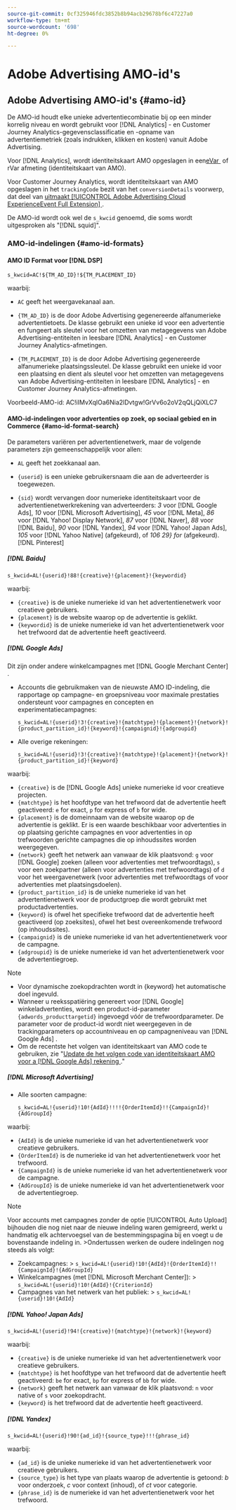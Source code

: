 ```yaml
---
source-git-commit: 0cf325946fdc3852b8b94acb29678bf6c47227a0
workflow-type: tm+mt
source-wordcount: '698'
ht-degree: 0%

---
```

# Adobe Advertising AMO-id&#39;s

## Adobe Advertising AMO-id&#39;s {#amo-id}

De AMO-id houdt elke unieke advertentiecombinatie bij op een minder korrelig niveau en wordt gebruikt voor [!DNL Analytics] - en Customer Journey Analytics-gegevensclassificatie en -opname van advertentiemetriek (zoals indrukken, klikken en kosten) vanuit Adobe Advertising.

Voor [!DNL Analytics], wordt identiteitskaart AMO opgeslagen in een [&#x200B; eVar &#x200B;](https://experienceleague.adobe.com/docs/analytics/components/dimensions/evar.html?lang=nl-NL) of rVar afmeting (identiteitskaart van AMO).

Voor Customer Journey Analytics, wordt identiteitskaart van AMO opgeslagen in het `trackingCode` bezit van het `conversionDetails` voorwerp, dat deel van [&#x200B; uitmaakt [!UICONTROL Adobe Advertising Cloud ExperienceEvent Full Extension] &#x200B;](https://experienceleague.adobe.com/nl/docs/experience-platform/xdm/field-groups/event/advertising-full-extension).

De AMO-id wordt ook wel de `s_kwcid` genoemd, die soms wordt uitgesproken als &quot;[!DNL squid]&quot;.

### AMO-id-indelingen {#amo-id-formats}

#### AMO ID Format voor [!DNL DSP]

`s_kwcid=AC!${TM_AD_ID}!${TM_PLACEMENT_ID}`

waarbij:

* `AC` geeft het weergavekanaal aan.

* `{TM_AD_ID}` is de door Adobe Advertising gegenereerde alfanumerieke advertentietoets. De klasse gebruikt een unieke id voor een advertentie en fungeert als sleutel voor het omzetten van metagegevens van Adobe Advertising-entiteiten in leesbare [!DNL Analytics] - en Customer Journey Analytics-afmetingen.

* `{TM_PLACEMENT_ID}` is de door Adobe Advertising gegenereerde alfanumerieke plaatsingssleutel. De klasse gebruikt een unieke id voor een plaatsing en dient als sleutel voor het omzetten van metagegevens van Adobe Advertising-entiteiten in leesbare [!DNL Analytics] - en Customer Journey Analytics-afmetingen.

Voorbeeld-AMO-id: AC!iIMvXqlOa6Nia2lDvtgw!GrVv6o2oV2qQLjQiXLC7

#### AMO-id-indelingen voor advertenties op zoek, op sociaal gebied en in Commerce {#amo-id-format-search}

De parameters variëren per advertentienetwerk, maar de volgende parameters zijn gemeenschappelijk voor allen:

* `AL` geeft het zoekkanaal aan. <!-- what about social/Facebook, and display ads on Google (like Gmail, YouTube)? -->

* `{userid}` is een unieke gebruikersnaam die aan de adverteerder is toegewezen.

* `{sid}` wordt vervangen door numerieke identiteitskaart voor de advertentienetwerkrekening van adverteerders: *3* voor [!DNL Google Ads], *10* voor [!DNL Microsoft Advertising], *45* voor [!DNL Meta], *86* voor [!DNL Yahoo! Display Network], *87* voor [!DNL Naver], *88* voor [!DNL Baidu], *90* voor [!DNL Yandex], *94* voor [!DNL Yahoo! Japan Ads], *105* voor [!DNL Yahoo Native] (afgekeurd), of *106 29&rbrace; for* (afgekeurd).[!DNL Pinterest]

##### [!DNL Baidu]

`s_kwcid=AL!{userid}!88!{creative}!{placement}!{keywordid}`

waarbij:

* `{creative}` is de unieke numerieke id van het advertentienetwerk voor creatieve gebruikers.
* `{placement}` is de website waarop op de advertentie is geklikt.
* `{keywordid}` is de unieke numerieke id van het advertentienetwerk voor het trefwoord dat de advertentie heeft geactiveerd.

##### [!DNL Google Ads]

Dit zijn onder andere winkelcampagnes met [!DNL Google Merchant Center] .

* Accounts die gebruikmaken van de nieuwste AMO ID-indeling, die rapportage op campagne- en groepsniveau voor maximale prestaties ondersteunt voor campagnes en concepten en experimentatiecampagnes:

  `s_kwcid=AL!{userid}!3!{creative}!{matchtype}!{placement}!{network}!{product_partition_id}!{keyword}!{campaignid}!{adgroupid}`

* Alle overige rekeningen:

  `s_kwcid=AL!{userid}!3!{creative}!{matchtype}!{placement}!{network}!{product_partition_id}!{keyword}`

waarbij:

<!-- VERIFY CREATIVE description. Also, are there more networks now (audience and shopping?) -->

* `{creative}` is de [!DNL Google Ads] unieke numerieke id voor creatieve projecten.
* `{matchtype}` is het hoofdtype van het trefwoord dat de advertentie heeft geactiveerd: `e` for exact, `p` for express of `b` for wide.
* `{placement}` is de domeinnaam van de website waarop op de advertentie is geklikt. Er is een waarde beschikbaar voor advertenties in op plaatsing gerichte campagnes en voor advertenties in op trefwoorden gerichte campagnes die op inhoudssites worden weergegeven.
* `{network}` geeft het netwerk aan vanwaar de klik plaatsvond: `g` voor [!DNL Google] zoeken (alleen voor advertenties met trefwoordtags), `s` voor een zoekpartner (alleen voor advertenties met trefwoordtags) of `d` voor het weergavenetwerk (voor advertenties met trefwoordtags of voor advertenties met plaatsingsdoelen).
* `{product_partition_id}` is de unieke numerieke id van het advertentienetwerk voor de productgroep die wordt gebruikt met productadvertenties.
* `{keyword}` is ofwel het specifieke trefwoord dat de advertentie heeft geactiveerd (op zoeksites), ofwel het best overeenkomende trefwoord (op inhoudssites).
* `{campaignid}` is de unieke numerieke id van het advertentienetwerk voor de campagne.
* `{adgroupid}` is de unieke numerieke id van het advertentienetwerk voor de advertentiegroep.

>[!NOTE]
>
>* Voor dynamische zoekopdrachten wordt in {keyword} het automatische doel ingevuld.
>* Wanneer u reeksspatiëring genereert voor [!DNL Google] winkeladvertenties, wordt een product-id-parameter `{adwords_producttargetid}` ingevoegd vóór de trefwoordparameter. De parameter voor de product-id wordt niet weergegeven in de trackingparameters op accountniveau en op campagneniveau van [!DNL Google Ads] .
>* Om de recentste het volgen van identiteitskaart van AMO code te gebruiken, zie &quot;[&#x200B; Update de het volgen code van identiteitskaart AMO voor a  [!DNL Google Ads]  rekening &#x200B;](/help/search-social-commerce/campaign-management/accounts/update-amo-id-google.md).&quot; <!-- Update terminology there too. -->

<!--

##### [!DNL Meta]

`s_kwcid=AL!{userid}!45!{{ad.id}}!{{campaign.id}}!{{adset.id}}`

where:

* `{{ad.id}}` is the unique numeric ID for the ad/creative.

* `{{campaign.id}}` is the unique ID for the campaign.

* `{{adset.id}}` is the unique ID for the ad set.

-->

##### [!DNL Microsoft Advertising]

* Alle soorten campagne:

  `s_kwcid=AL!{userid}!10!{AdId}!!!!{OrderItemId}!!{CampaignId}!{AdGroupId}`

waarbij:

* `{AdId}` is de unieke numerieke id van het advertentienetwerk voor creatieve gebruikers.
* `{OrderItemId}` is de numerieke id van het advertentienetwerk voor het trefwoord.
* `{CampaignId}` is de unieke numerieke id van het advertentienetwerk voor de campagne.
* `{AdGroupId}` is de unieke numerieke id van het advertentienetwerk voor de advertentiegroep.

>[!NOTE]
>
> Voor accounts met campagnes zonder de optie [!UICONTROL Auto Upload] bijhouden die nog niet naar de nieuwe indeling waren gemigreerd, werkt u handmatig elk achtervoegsel van de bestemmingspagina bij en voegt u de bovenstaande indeling in.
> &#x200B;>Ondertussen werken de oudere indelingen nog steeds als volgt:
>* Zoekcampagnes:
>  &#x200B;>  `s_kwcid=AL!{userid}!10!{AdId}!{OrderItemId}!!{CampaignId}!{AdGroupId}`
>* Winkelcampagnes (met [!DNL Microsoft Merchant Center]):
>  &#x200B;>  `s_kwcid=AL!{userid}!10!{AdId}!{CriterionId}`
>* Campagnes van het netwerk van het publiek:
>  &#x200B;>  `s_kwcid=AL!{userid}!10!{AdId}`

##### [!DNL Yahoo! Japan Ads]

`s_kwcid=AL!{userid}!94!{creative}!{matchtype}!{network}!{keyword}`

waarbij:

* `{creative}` is de unieke numerieke id van het advertentienetwerk voor creatieve gebruikers.
* `{matchtype}` is het hoofdtype van het trefwoord dat de advertentie heeft geactiveerd: `be` for exact, `bp` for express of `bb` for wide.
* `{network}` geeft het netwerk aan vanwaar de klik plaatsvond: `n` voor native of `s` voor zoekopdracht.
* `{keyword}` is het trefwoord dat de advertentie heeft geactiveerd.

##### [!DNL Yandex]

`s_kwcid=AL!{userid}!90!{ad_id}!{source_type}!!!{phrase_id}`

waarbij:

* `{ad_id}` is de unieke numerieke id van het advertentienetwerk voor creatieve gebruikers.
* `{source_type}` is het type van plaats waarop de advertentie is getoond: *b* voor onderzoek, *c* voor context (inhoud), of *ct* voor categorie.
* `{phrase_id}` is de numerieke id van het advertentienetwerk voor het trefwoord.

